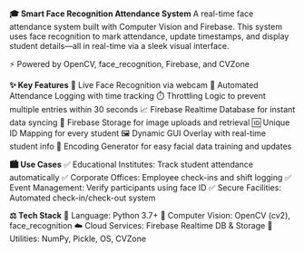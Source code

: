 **🎓 Smart Face Recognition Attendance System**
A real-time face attendance system built with Computer Vision and Firebase. This system uses face recognition to mark attendance, update timestamps, and display student details—all in real-time via a sleek visual interface.

⚡ Powered by OpenCV, face_recognition, Firebase, and CVZone

**✨ Key Features**
📸 Live Face Recognition via webcam
📅 Automated Attendance Logging with time tracking
⏱️ Throttling Logic to prevent multiple entries within 30 seconds
📈 Firebase Realtime Database for instant data syncing
💾 Firebase Storage for image uploads and retrieval
🆔 Unique ID Mapping for every student
🖼️ Dynamic GUI Overlay with real-time student info
🔄 Encoding Generator for easy facial data training and updates


**🏙️ Use Cases**
✅ Educational Institutes: Track student attendance automatically
✅ Corporate Offices: Employee check-ins and shift logging
✅ Event Management: Verify participants using face ID
✅ Secure Facilities: Automated check-in/check-out system

**⚖️ Tech Stack**
🐍 Language: Python 3.7+
🎥 Computer Vision: OpenCV (cv2), face_recognition
☁️ Cloud Services: Firebase Realtime DB & Storage
🧰 Utilities: NumPy, Pickle, OS, CVZone
